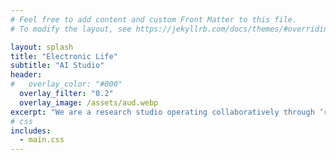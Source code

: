```yaml
---
# Feel free to add content and custom Front Matter to this file.
# To modify the layout, see https://jekyllrb.com/docs/themes/#overriding-theme-defaults

layout: splash
title: "Electronic Life"
subtitle: "AI Studio"
header:
#   overlay_color: "#000"
  overlay_filter: "0.2"
  overlay_image: /assets/aud.webp
excerpt: "We are a research studio operating collaboratively through ‘rigorous creativity’ to advance AI applications. Working with partners, we support public programming and audience experiences, build AI installations, and provide critical spaces for learning and the creative enquiry of technology.  "
# css
includes:
  - main.css
---
```


